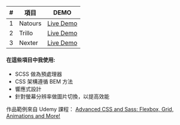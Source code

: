 | #   | 項目    | DEMO                                                                        |
| --- | ------- | --------------------------------------------------------------------------- |
| 1   | Natours | [Live Demo](https://mayday1004.github.io/Advanced-CSS/Natours/ 'Live Demo') |
| 2   | Trillo  | [Live Demo](https://mayday1004.github.io/Advanced-CSS/Trillo/ 'Live Demo')  |
| 3   | Nexter  | [Live Demo](https://mayday1004.github.io/Advanced-CSS/Nexter/ 'Live Demo')  |

#### 在這些項目中我使用:

- SCSS 做為預處理器
- CSS 架構遵循 BEM 方法
- 響應式設計
- 針對螢幕分辨率做圖片切換，以提高效能

作品範例來自 Udemy 課程：
[Advanced CSS and Sass: Flexbox, Grid, Animations and More!](https://www.udemy.com/share/101Wkw3@qMZgzDmoCiuDB0em9Wxw9xDDLabcQOy_PS6Mmv2FKJBFjLocBX8FYgovXIXSeUT4pw==/ 'Advanced CSS and Sass: Flexbox, Grid, Animations and More!')
